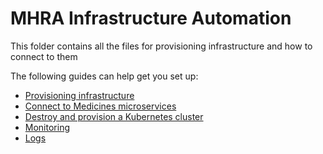 # MHRA Infrastructure Automation

This folder contains all the files for provisioning infrastructure and how to connect to them

The following guides can help get you set up:

- [Provisioning infrastructure](./docs/infrastructure.md)
- [Connect to Medicines microservices](./docs/kubernetes.md)
- [Destroy and provision a Kubernetes cluster](./docs/destroy-provision-aks.md)
- [Monitoring](./docs/monitoring.md)
- [Logs](./docs/logs.md)
